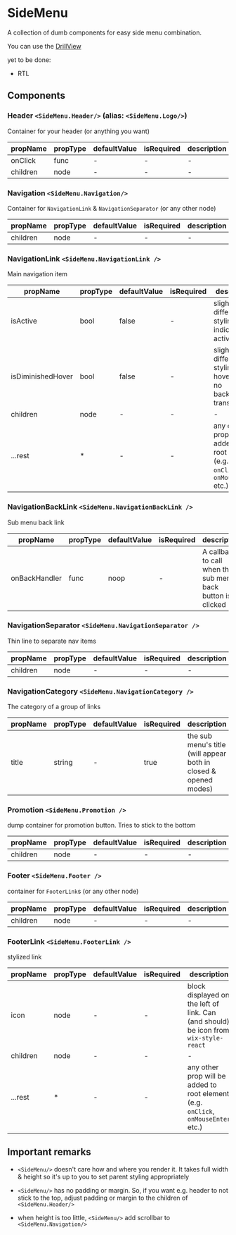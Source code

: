 # SideMenu

A collection of dumb components for easy side menu combination.

You can use the [DrillView](./DrillView)

yet to be done:

* RTL

## Components

### Header `<SideMenu.Header/>` (alias: `<SideMenu.Logo/>`)

Container for your header (or anything you want)

| propName | propType | defaultValue | isRequired | description |
| -        | -        | -            | -          | -           |
| onClick  | func     | -            | -          | -           |
| children | node     | -            | -          | -           |


### Navigation `<SideMenu.Navigation/>`

Container for `NavigationLink` & `NavigationSeparator` (or any other node)

| propName | propType | defaultValue | isRequired | description |
| -        | -        | -            | -          | -           |
| children | node     | -            | -          | -           |


### NavigationLink `<SideMenu.NavigationLink />`

Main navigation item

| propName          | propType | defaultValue | isRequired | description                                                                        |
| -                 | -        | -            | -          | -                                                                                  |
| isActive          | bool     | false        | -          | slightly different styling to indicate active link                                 |
| isDiminishedHover | bool     | false        | -          | slightly different styling for hover (e.g. no background transition)               |
| children          | node     | -            | -          | -                                                                                  |
| ...rest           | *        | -            | -          | any other prop will be added to root element (e.g. `onClick`, `onMouseEnter` etc.) |

### NavigationBackLink `<SideMenu.NavigationBackLink />`

Sub menu back link

| propName          | propType | defaultValue | isRequired | description                                                                                             |
| -                 | -        | -            | -          | -                                                                                                       |
| onBackHandler     | func     | noop         | -          | A callback to call when the sub menu back button is clicked                                             |

### NavigationSeparator `<SideMenu.NavigationSeparator />`

Thin line to separate nav items

| propName | propType | defaultValue | isRequired | description |
| -        | -        | -            | -          | -           |
| children | node     | -            | -          | -           |

### NavigationCategory `<SideMenu.NavigationCategory />`

The category of a group of links

| propName          | propType | defaultValue | isRequired | description                                                      |
| -                 | -        | -            | -          | -                                                                |
| title             | string   | -            | true       | the sub menu's title (will appear both in closed & opened modes) |

### Promotion `<SideMenu.Promotion />`

dump container for promotion button. Tries to stick to the bottom

| propName | propType | defaultValue | isRequired | description |
| -        | -        | -            | -          | -           |
| children | node     | -            | -          | -           |


### Footer `<SideMenu.Footer />`

container for `FooterLink`s (or any other node)

| propName | propType | defaultValue | isRequired | description |
| -        | -        | -            | -          | -           |
| children | node     | -            | -          | -           |


### FooterLink `<SideMenu.FooterLink />`

stylized link

| propName | propType | defaultValue | isRequired | description                                                                          |
| -        | -        | -            | -          | -                                                                                    |
| icon     | node     | -            | -          | block displayed on the left of link. Can (and should) be icon from `wix-style-react` |
| children | node     | -            | -          | -                                                                                    |
| ...rest  | *        | -            | -          | any other prop will be added to root element (e.g. `onClick`, `onMouseEnter` etc.)   |


## Important remarks

* `<SideMenu/>` doesn't care how and where you render it. It takes full
width & height so it's up to you to set parent styling appropriately

* `<SideMenu/>` has no padding or margin. So, if you want e.g. header to not stick
to the top, adjust padding or margin to the children of `<SideMenu.Header/>`

* when height is too little, `<SideMenu/>` add scrollbar to `<SideMenu.Navigation/>`

